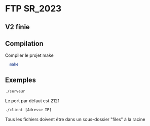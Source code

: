# FTP SR_2023

## V2 finie


## Compilation

Compiler le projet make

```bash
  make
```
    
## Exemples


```bash
./serveur
```

Le port par défaut est 2121

```bash
./client [Adresse IP]
```


Tous les fichiers doivent être dans un sous-dossier "files" à la racine
